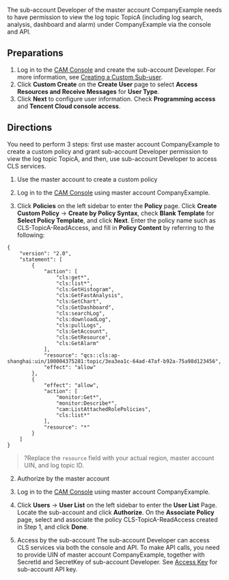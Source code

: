 
The sub-account Developer of the master account CompanyExample needs to have permission to view the log topic TopicA (including log search, analysis, dashboard and alarm) under CompanyExample via the console and API.

## Preparations

1. Log in to the [CAM Console](https://console.cloud.tencent.com/cam) and create the sub-account Developer. For more information, see [Creating a Custom Sub-user](https://intl.cloud.tencent.com/document/product/598/13674).
2. Click **Custom Create** on the **Create User** page to select **Access Resources and Receive Messages** for **User Type**.
3. Click **Next** to configure user information. Check **Programming access** and **Tencent Cloud console access**.


## Directions

You need to perform 3 steps: first use master account CompanyExample to create a custom policy and grant sub-account Developer permission to view the log topic TopicA, and then, use sub-account Developer to access CLS services.
1. Use the master account to create a custom policy

 1. Log in to the [CAM Console](https://console.cloud.tencent.com/cam) using master account CompanyExample.
 1. Click **Policies** on the left sidebar to enter the **Policy** page. Click **Create Custom Policy** -> **Create by Policy Syntax**, check **Blank Template** for **Select Policy Template**, and click **Next**. Enter the policy name such as CLS-TopicA-ReadAccess, and fill in **Policy Content** by referring to the following:
```
{
    "version": "2.0",
    "statement": [
        {
            "action": [
                "cls:get*",
                "cls:list*",
                "cls:GetHistogram",
                "cls:GetFastAnalysis",
                "cls:GetChart",
                "cls:GetDashboard",
                "cls:searchLog",
                "cls:downloadLog",
                "cls:pullLogs",
                "cls:GetAccount",
                "cls:GetResource",
                "cls:GetAlarm"
            ],
            "resource": "qcs::cls:ap-shanghai:uin/100004375281:topic/3ea3ea1c-64ad-47af-b92a-75a98d123456",
            "effect": "allow"
        },
        {
            "effect": "allow",
            "action": [
                "monitor:Get*",
                "monitor:Describe*",
                "cam:ListAttachedRolePolicies",
                "cls:list*"
            ],
            "resource": "*"
        }
    ]
}
```
>?Replace the `resource` field with your actual region, master account UIN, and log topic ID.

2. Authorize by the master account

 1. Log in to the [CAM Console](https://console.cloud.tencent.com/cam) using master account CompanyExample.
 1. Click **Users** -> **User List** on the left sidebar to enter the **User List** Page. Locate the sub-account and click **Authorize**. On the **Associate Policy** page, select and associate the policy CLS-TopicA-ReadAccess created in Step 1, and click **Done**.
      
3. Access by the sub-account
The sub-account Developer can access CLS services via both the console and API. To make API calls, you need to provide UIN of master account CompanyExample, together with SecretId and SecretKey of sub-account Developer. See [Access Key](https://intl.cloud.tencent.com/document/product/598/32675) for sub-account API key.

